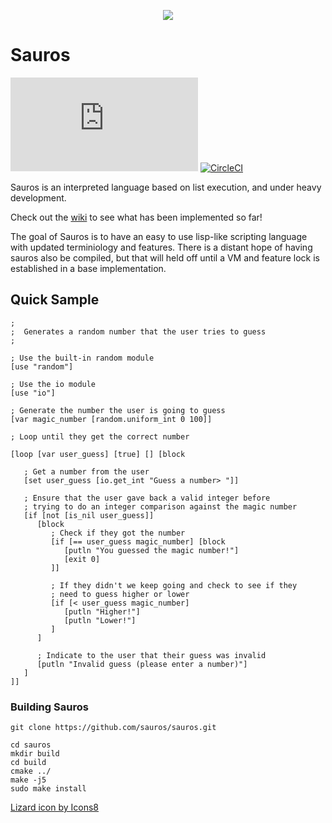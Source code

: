 <p align="center">
  <img src="https://img.icons8.com/ios-glyphs/90/null/lizard.png"/>
</p>

# Sauros


[![GitHub license](https://badgen.net/github/license/Naereen/Strapdown.js)](https://github.com/bosley/sauros/blob/main/LICENSE)
[![CircleCI](https://dl.circleci.com/status-badge/img/gh/sauros/sauros/tree/main.svg?style=svg)](https://dl.circleci.com/status-badge/redirect/gh/sauros/sauros/tree/main)

Sauros is an interpreted language based on list execution, and under heavy development. 

Check out the [wiki](https://github.com/bosley/sauros/wiki) to see what has been implemented so far!

The goal of Sauros is to have an easy to use lisp-like scripting language with updated terminiology and features. 
There is a distant hope of having sauros also be compiled, but that will held off until a VM and feature lock is established in a base implementation. 

## Quick Sample

```
;
;  Generates a random number that the user tries to guess
;

; Use the built-in random module
[use "random"]

; Use the io module
[use "io"]

; Generate the number the user is going to guess
[var magic_number [random.uniform_int 0 100]]

; Loop until they get the correct number

[loop [var user_guess] [true] [] [block

   ; Get a number from the user
   [set user_guess [io.get_int "Guess a number> "]]

   ; Ensure that the user gave back a valid integer before 
   ; trying to do an integer comparison against the magic number
   [if [not [is_nil user_guess]] 
      [block
         ; Check if they got the number
         [if [== user_guess magic_number] [block
            [putln "You guessed the magic number!"]
            [exit 0]
         ]]

         ; If they didn't we keep going and check to see if they
         ; need to guess higher or lower
         [if [< user_guess magic_number] 
            [putln "Higher!"]
            [putln "Lower!"]
         ]
      ]

      ; Indicate to the user that their guess was invalid
      [putln "Invalid guess (please enter a number)"]
   ]
]]
```

### Building Sauros

```
git clone https://github.com/sauros/sauros.git

cd sauros
mkdir build
cd build
cmake ../
make -j5
sudo make install
```

<a target="_blank" href="https://icons8.com/icon/103610/lizard">Lizard icon by Icons8</a>

